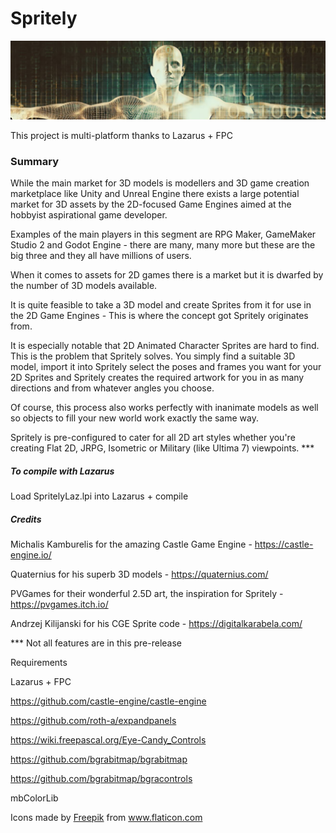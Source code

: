 # Spritely
![](stuff/dm04-readme-banner.jpg)

This project is multi-platform thanks to Lazarus + FPC

### Summary

While the main market for 3D models is modellers and 3D game creation marketplace like Unity and Unreal Engine there exists a large potential market for 3D assets by the 2D-focused Game Engines aimed at the hobbyist aspirational game developer. 

Examples of the main players in this segment are RPG Maker, GameMaker Studio 2 and Godot Engine - there are many, many more but these are the big three and they all have millions of users.

When it comes to assets for 2D games there is a market but it is dwarfed by the number of 3D models available. 

It is quite feasible to take a 3D model and create Sprites from it for use in the 2D Game Engines - This is where the concept got Spritely originates from.

It is especially notable that 2D Animated Character Sprites are hard to find. This is the problem that Spritely solves. You simply find a suitable 3D model, import it into Spritely select the poses and frames you want for your 2D Sprites and Spritely creates the required artwork for you in as many directions and from whatever angles you choose.

Of course, this process also works perfectly with inanimate models as well so objects to fill your new world work exactly the same way.

Spritely is pre-configured to cater for all 2D art styles whether you're creating Flat 2D, JRPG, Isometric or Military (like Ultima 7) viewpoints. ***


##### To compile with Lazarus

Load SpritelyLaz.lpi into Lazarus + compile

##### Credits

Michalis Kamburelis for the amazing Castle Game Engine - https://castle-engine.io/  

Quaternius for his superb 3D models - https://quaternius.com/

PVGames for their wonderful 2.5D art, the inspiration for Spritely - https://pvgames.itch.io/

Andrzej Kilijanski for his CGE Sprite code - https://digitalkarabela.com/

*** Not all features are in this pre-release

Requirements

Lazarus + FPC

https://github.com/castle-engine/castle-engine

https://github.com/roth-a/expandpanels

https://wiki.freepascal.org/Eye-Candy_Controls

https://github.com/bgrabitmap/bgrabitmap

https://github.com/bgrabitmap/bgracontrols

mbColorLib

<div>Icons made by <a href="https://www.freepik.com" title="Freepik">Freepik</a> from <a href="https://www.flaticon.com/" title="Flaticon">www.flaticon.com</a></div>

